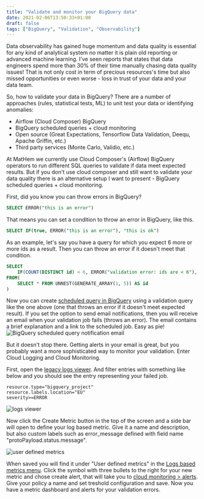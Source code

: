 ```yaml
---
title: "Validate and monitor your BigQuery data"
date: 2021-02-06T13:50:33+01:00
draft: false
tags: ["BigQuery", "Validation", "Observability"]
---
```


Data observability has gained huge momentum and data quality is essential for any kind of analytical system no matter it is plain old reporting or advanced machine learning. I've seen reports that states that data engineers spend more than 30% of their time manually chasing data quality issues! That is not only cost in term of precious resources's time but also missed opportunities or even worse - loss in trust of your data and your data team.

So, how to validate your data in BigQuery? There are a number of approaches (rules, statistical tests, ML) to unit test your data or identifying anomalies:

- Airflow (Cloud Composer) BigQuery 
- BigQuery scheduled queries + cloud monitoring
- Open source (Great Expectations, Tensorflow Data Validation, Deequ, Apache Griffin, etc.)
- Third party services (Monte Carlo, Validio, etc.)

At MatHem we currently use Cloud Composer's (Airflow) BigQuery operators to run different SQL queries to validate if data meet expected results. But if you don't use cloud composer and still want to validate your data quality there is an alternative setup I want to present - BigQuery scheduled queries + cloud monitoring.

First, did you know you can throw errors in BigQuery?

```sql
SELECT ERROR("this is an error")
```

That means you can set a condition to throw an error in BigQuery, like this.

```sql
SELECT IF(true, ERROR("this is an error"), "this is ok")
```

As an example, let's say you have a query for which you expect 6 more or more ids as a result. Then you can throw an error if it doesn't meet that condition.

```sql
SELECT 
    IF(COUNT(DISTINCT id) < 6, ERROR("validation error: ids are < 6"), "ok") as validation
FROM(
    SELECT * FROM UNNEST(GENERATE_ARRAY(1, 5)) AS id
)
```

Now you can create [scheduled query in BigQuery](https://cloud.google.com/bigquery/docs/scheduling-queries) using a validation query like the one above (one that throws an error if it doesn't meet expected result). If you set the option to send email notifications, then you will receive an email when your validation job fails (throws an error). The email contains a brief explanation and a link to the scheduled job. Easy as pie!
![BigQuery scheduled query notification email](/images/bigquery-scheduled-query-notification.png)

But it doesn't stop there. Getting alerts in your email is great, but you probably want a more sophisticated way to monitor your validation. Enter Cloud Logging and Cloud Monitoring.

First, open the [legacy logs viewer](https://console.cloud.google.com/logs/viewer). And filter entries with something like below and you should see the entry representing your failed job.

```
resource.type="bigquery_project"
resource.labels.location="EU"
severity>=ERROR
```
![logs viewer](/images/logs-viewer.png)

Now click the Create Metric button in the top of the screen and a side bar will open to define your log based metric. Give it a name and description, but also custom labels such as error_message defined with field name "protoPayload.status.message". 

![user defined metrics](/images/user-defined-metrics.png)

When saved you will find it under "User defined metrics" in the [Logs based metrics menu](https://console.cloud.google.com/logs/metrics). Click the symbol with three bullets to the right for your new metric and chose create alert, that will take you to [cloud monitoring > alerts](https://console.cloud.google.com/monitoring/alerting). Give your policy a name and set treshold configuration and save. Now you have a metric dashboard and alerts for your validation errors.

